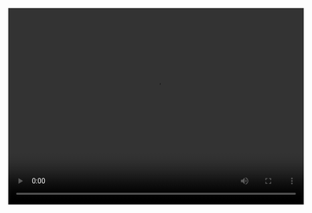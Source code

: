 <!DOCTYPE html>
<html lang="en">
<head>
  <meta charset="UTF-8">
  <meta name="viewport" content="width=device-width, initial-scale=1.0">
  <title>Autoplay and Looping Video Example</title>
</head>
<body>

<video width="600" height="400" controls autoplay loop>
  <source src="https://www.dropbox.com/scl/fi/68m0mt8hljty1c8x9fpql/Yandere-Girl-Final.mp4?rlkey=b950xmzy9t5unehtfeuvu5l1z&dl=0" type="video/mp4">
  Your browser does not support the video tag.
</video>

</body>
</html>
